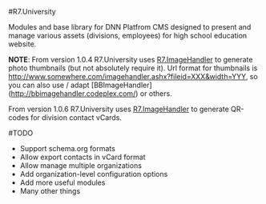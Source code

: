 #R7.University

Modules and base library for DNN Platfrom CMS designed to present and manage various assets 
(divisions, employees) for high school education website. 


**NOTE**: From version 1.0.4 R7.University uses [R7.ImageHandler](https://github.com/roman-yagodin/R7.ImageHandler) 
to generate photo thumbnails (but not absolutely require it). Url format for thumbnails is http://www.somewhere.com/imagehandler.ashx?fileid=XXX&width=YYY, so you can also use / adapt [BBImageHandler] (http://bbimagehandler.codeplex.com/) or others.

From version 1.0.6 R7.University uses [R7.ImageHandler](https://github.com/roman-yagodin/R7.ImageHandler) 
to generate QR-codes for division contact vCards.

#TODO

* Support schema.org formats
* Allow export contacts in vCard format
* Allow manage multiple organizations
* Add organization-level configuration options
* Add more useful modules
* Many other things

